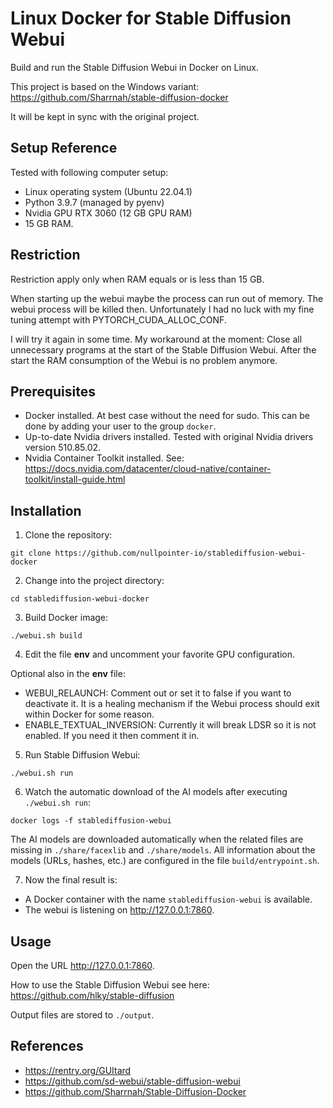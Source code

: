 # Linux Docker for Stable Diffusion Webui

Build and run the Stable Diffusion Webui in Docker on Linux.

This project is based on the Windows variant:
https://github.com/Sharrnah/stable-diffusion-docker

It will be kept in sync with the original project. 


## Setup Reference

Tested with following computer setup:
- Linux operating system (Ubuntu 22.04.1)
- Python 3.9.7 (managed by pyenv)
- Nvidia GPU RTX 3060 (12 GB GPU RAM)
- 15 GB RAM.

## Restriction

Restriction apply only when RAM equals or is less than 15 GB. 

When starting up the webui maybe the process can run out of memory. 
The webui process will be killed then. Unfortunately I had no luck
with my fine tuning attempt with PYTORCH_CUDA_ALLOC_CONF.

I will try it again in some time. My workaround at the moment: Close 
all unnecessary programs at the start of the Stable Diffusion Webui.
After the start the RAM consumption of the Webui is no problem anymore.

## Prerequisites

- Docker installed. At best case without the need for sudo. This can be done
  by adding your user to the group `docker`.
- Up-to-date Nvidia drivers installed. Tested with original Nvidia drivers version 510.85.02.
- Nvidia Container Toolkit installed. 
  See: https://docs.nvidia.com/datacenter/cloud-native/container-toolkit/install-guide.html 

## Installation

1. Clone the repository:
``` 
git clone https://github.com/nullpointer-io/stablediffusion-webui-docker
```

2. Change into the project directory:
``` 
cd stablediffusion-webui-docker
```

3. Build Docker image:
``` 
./webui.sh build
```
4. Edit the file **env** and uncomment your favorite GPU configuration.

Optional also in the **env** file:
- WEBUI_RELAUNCH: Comment out or set it to false if you want to deactivate it.
  It is a healing mechanism if the Webui process should exit within
  Docker for some reason. 
- ENABLE_TEXTUAL_INVERSION: Currently it will break LDSR so it is not
  enabled. If you need it then comment it in. 

5. Run Stable Diffusion Webui:
``` 
./webui.sh run
```
6. Watch the automatic download of the AI models after executing `./webui.sh run`:
```
docker logs -f stablediffusion-webui
```
The AI models are downloaded automatically when the related files are missing in
`./share/facexlib` and `./share/models`.
All information about the models (URLs, hashes, etc.) are configured in the file
`build/entrypoint.sh`.

7. Now the final result is:

- A Docker container with the name `stablediffusion-webui` is available.
- The webui is listening on http://127.0.0.1:7860.

## Usage

Open the URL http://127.0.0.1:7860. 

How to use the Stable Diffusion Webui see here: https://github.com/hlky/stable-diffusion

Output files are stored to `./output`.

## References

- https://rentry.org/GUItard
- https://github.com/sd-webui/stable-diffusion-webui
- https://github.com/Sharrnah/Stable-Diffusion-Docker
